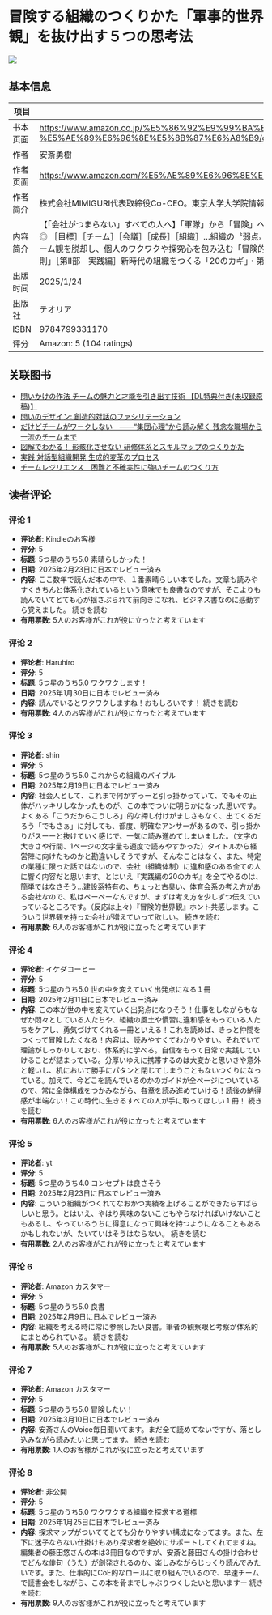 # 冒険する組織のつくりかた「軍事的世界観」を抜け出す５つの思考法

![](https://m.media-amazon.com/images/I/81qWRkFCoSL._SY522_.jpg)

## 基本信息

| 项目 | 内容 |
| --- | --- |
| 书本页面 | https://www.amazon.co.jp/%E5%86%92%E9%99%BA%E3%81%99%E3%82%8B%E7%B5%84%E7%B9%94%E3%81%AE%E3%81%A4%E3%81%8F%E3%82%8A%E3%81%8B%E3%81%9F%E3%80%8C%E8%BB%8D%E4%BA%8B%E7%9A%84%E4%B8%96%E7%95%8C%E8%A6%B3%E3%80%8D%E3%82%92%E6%8A%9C%E3%81%91%E5%87%BA%E3%81%99%EF%BC%95%E3%81%A4%E3%81%AE%E6%80%9D%E8%80%83%E6%B3%95-%E5%AE%89%E6%96%8E%E5%8B%87%E6%A8%B9/dp/4799331175 |
| 作者 | 安斎勇樹 |
| 作者页面 | https://www.amazon.com/%E5%AE%89%E6%96%8E%E5%8B%87%E6%A8%B9/e/B087TB5P3Z/ref=dp_byline_cont_book_1 |
| 作者简介 | 株式会社MIMIGURI代表取締役Co-CEO。東京大学大学院情報学環客員研究員。1985年生まれ。東京大学工学部卒業、同大学院学際情報学府博士課程修了。博士（学際情報学）。人と組織の可能性を活かした新しい経営・マネジメント論について探究している。主な著書に『問いのデザイン』『問いかけの作法』『パラドックス思考』『リサーチ・ドリブン・イノベーション』『ワークショップデザイン論』などがある。 |
| 内容简介 | 【「会社がつまらない」すべての人へ】「軍隊」から「冒険」へ──人と組織の〝世界観〟をアップデートする本◎『問いのデザイン』『問いかけの作法』…累計10万部のベストセラー著者が、20年以上にわたる探究を体系化した「新時代の組織づくり論」の超・決定版!!◎資生堂、シチズン、京セラ、三菱電機、キッコーマン、竹中工務店、東急などの大企業から、マネーフォワード、SmartHR、ANYCOLORなどのベンチャー企業まで、350社以上のチーム・組織を変えてきた「ものの見方」とは──？◎ ［目標］［チーム］［会議］［成長］［組織］…組織の〝弱点〟に応じて「今すぐやれること」が見つかる「5つの羅針盤」！いま、働く人々の価値観がシフトし、組織に蔓延する「軍事的な世界観」は時代遅れのものとなっている。しかし、古いものの見方を捨てられていない組織・チームは少なくない。マネジャーのしんどさ、経営者の孤独、現場の息苦しさ、人材難…すべての原因は「世界観のズレ」にある。これを乗り越えるためのキーワードが「冒険」だ。人を道具化する「軍隊」のようなチーム観を脱却し、個人のワクワクや探究心を包み込む「冒険的世界観」へシフトするには──？気鋭のコンサルティングファーム代表にして、東大の研究者でもある著者の集大成！◎本書の主な構成［序論］〝冒険する組織〟とは何か？──「軍事的な世界観」からの脱却［第Ⅰ部　理論編］冒険する組織の考え方・第1章　会社の「世界観」を変える──5つの冒険的レンズ・第2章　自己実現をあきらめない「冒険の羅針盤」──新時代の組織モデル「CCM」・第3章　冒険する組織をつくる「5つの基本原則」［第Ⅱ部　実践編］新時代の組織をつくる「20のカギ」・第4章　冒険する「目標設定」のカギ・第5章　冒険する「チームづくり」のカギ・第6章　冒険する「対話の場づくり」のカギ・第7章　冒険する「学習文化づくり」のカギ・第8章　冒険する「組織変革」のカギ発行：テオリア／発売：ディスカヴァー・トゥエンティワン |
| 出版时间 | 2025/1/24 |
| 出版社 | テオリア |
| ISBN | 9784799331170 |
| 评分 | Amazon: 5 (104 ratings) |

## 关联图书

- [問いかけの作法 チームの魅力と才能を引き出す技術 【DL特典付き(未収録原稿)】](https://www.amazon.com/%E5%95%8F%E3%81%84%E3%81%8B%E3%81%91%E3%81%AE%E4%BD%9C%E6%B3%95-%E3%83%81%E3%83%BC%E3%83%A0%E3%81%AE%E9%AD%85%E5%8A%9B%E3%81%A8%E6%89%8D%E8%83%BD%E3%82%92%E5%BC%95%E3%81%8D%E5%87%BA%E3%81%99%E6%8A%80%E8%A1%93-%E3%80%90DL%E7%89%B9%E5%85%B8%E4%BB%98%E3%81%8D-%E6%9C%AA%E5%8F%8E%E9%8C%B2%E5%8E%9F%E7%A8%BF-%E3%80%91/dp/4799328085/ref=pd_sbs_d_sccl_2_1/357-5535413-9877622?pd_rd_w=wPhSB&content-id=amzn1.sym.13eb81e1-7d13-4eb9-803d-fea9198bc9c1&pf_rd_p=13eb81e1-7d13-4eb9-803d-fea9198bc9c1&pf_rd_r=FP8WX63E336AAWA7MSDP&pd_rd_wg=TjIhH&pd_rd_r=dc524e9a-3fdb-4b5f-aa16-f57de44c817e&pd_rd_i=4799328085&psc=1)
- [問いのデザイン: 創造的対話のファシリテーション](https://www.amazon.com/%E5%95%8F%E3%81%84%E3%81%AE%E3%83%87%E3%82%B6%E3%82%A4%E3%83%B3-%E5%89%B5%E9%80%A0%E7%9A%84%E5%AF%BE%E8%A9%B1%E3%81%AE%E3%83%95%E3%82%A1%E3%82%B7%E3%83%AA%E3%83%86%E3%83%BC%E3%82%B7%E3%83%A7%E3%83%B3-%E5%AE%89%E6%96%8E-%E5%8B%87%E6%A8%B9/dp/4761527439/ref=pd_sbs_d_sccl_2_2/357-5535413-9877622?pd_rd_w=wPhSB&content-id=amzn1.sym.13eb81e1-7d13-4eb9-803d-fea9198bc9c1&pf_rd_p=13eb81e1-7d13-4eb9-803d-fea9198bc9c1&pf_rd_r=FP8WX63E336AAWA7MSDP&pd_rd_wg=TjIhH&pd_rd_r=dc524e9a-3fdb-4b5f-aa16-f57de44c817e&pd_rd_i=4761527439&psc=1)
- [だけどチームがワークしない　――“集団心理”から読み解く 残念な職場から一流のチームまで](https://www.amazon.com/%E3%81%A0%E3%81%91%E3%81%A9%E3%83%81%E3%83%BC%E3%83%A0%E3%81%8C%E3%83%AF%E3%83%BC%E3%82%AF%E3%81%97%E3%81%AA%E3%81%84-%E2%80%95%E2%80%95%E2%80%9C%E9%9B%86%E5%9B%A3%E5%BF%83%E7%90%86%E2%80%9D%E3%81%8B%E3%82%89%E8%AA%AD%E3%81%BF%E8%A7%A3%E3%81%8F-%E6%AE%8B%E5%BF%B5%E3%81%AA%E8%81%B7%E5%A0%B4%E3%81%8B%E3%82%89%E4%B8%80%E6%B5%81%E3%81%AE%E3%83%81%E3%83%BC%E3%83%A0%E3%81%BE%E3%81%A7-%E7%B8%84%E7%94%B0-%E5%81%A5%E6%82%9F/dp/4296002228/ref=pd_sbs_d_sccl_2_3/357-5535413-9877622?pd_rd_w=wPhSB&content-id=amzn1.sym.13eb81e1-7d13-4eb9-803d-fea9198bc9c1&pf_rd_p=13eb81e1-7d13-4eb9-803d-fea9198bc9c1&pf_rd_r=FP8WX63E336AAWA7MSDP&pd_rd_wg=TjIhH&pd_rd_r=dc524e9a-3fdb-4b5f-aa16-f57de44c817e&pd_rd_i=4296002228&psc=1)
- [図解でわかる！ 形骸化させない 研修体系とスキルマップのつくりかた](https://www.amazon.com/%E5%9B%B3%E8%A7%A3%E3%81%A7%E3%82%8F%E3%81%8B%E3%82%8B%EF%BC%81-%E5%BD%A2%E9%AA%B8%E5%8C%96%E3%81%95%E3%81%9B%E3%81%AA%E3%81%84-%E7%A0%94%E4%BF%AE%E4%BD%93%E7%B3%BB%E3%81%A8%E3%82%B9%E3%82%AD%E3%83%AB%E3%83%9E%E3%83%83%E3%83%97%E3%81%AE%E3%81%A4%E3%81%8F%E3%82%8A%E3%81%8B%E3%81%9F-%E6%A0%AA%E5%BC%8F%E4%BC%9A%E7%A4%BE%E3%83%95%E3%82%A3%E3%83%BC%E3%83%AB%E3%83%89%E3%83%9E%E3%83%8D%E3%83%BC%E3%82%B8%E3%83%A1%E3%83%B3%E3%83%88%E3%83%BB%E3%83%92%E3%83%A5%E3%83%BC%E3%83%9E%E3%83%B3%E3%83%AA%E3%82%BD%E3%83%BC%E3%82%B9/dp/4910286462/ref=pd_sbs_d_sccl_2_4/357-5535413-9877622?pd_rd_w=wPhSB&content-id=amzn1.sym.13eb81e1-7d13-4eb9-803d-fea9198bc9c1&pf_rd_p=13eb81e1-7d13-4eb9-803d-fea9198bc9c1&pf_rd_r=FP8WX63E336AAWA7MSDP&pd_rd_wg=TjIhH&pd_rd_r=dc524e9a-3fdb-4b5f-aa16-f57de44c817e&pd_rd_i=4910286462&psc=1)
- [実践 対話型組織開発 生成的変革のプロセス](https://www.amazon.com/%E5%AE%9F%E8%B7%B5-%E5%AF%BE%E8%A9%B1%E5%9E%8B%E7%B5%84%E7%B9%94%E9%96%8B%E7%99%BA-%E7%94%9F%E6%88%90%E7%9A%84%E5%A4%89%E9%9D%A9%E3%81%AE%E3%83%97%E3%83%AD%E3%82%BB%E3%82%B9-%E3%82%B8%E3%83%A3%E3%83%BC%E3%83%B4%E3%82%A3%E3%82%B9%E3%83%BB%E3%83%96%E3%83%83%E3%82%B7%E3%83%A5/dp/4799331043/ref=pd_sbs_d_sccl_2_5/357-5535413-9877622?pd_rd_w=wPhSB&content-id=amzn1.sym.13eb81e1-7d13-4eb9-803d-fea9198bc9c1&pf_rd_p=13eb81e1-7d13-4eb9-803d-fea9198bc9c1&pf_rd_r=FP8WX63E336AAWA7MSDP&pd_rd_wg=TjIhH&pd_rd_r=dc524e9a-3fdb-4b5f-aa16-f57de44c817e&pd_rd_i=4799331043&psc=1)
- [チームレジリエンス　困難と不確実性に強いチームのつくり方](https://www.amazon.com/%E3%83%81%E3%83%BC%E3%83%A0%E3%83%AC%E3%82%B8%E3%83%AA%E3%82%A8%E3%83%B3%E3%82%B9-%E5%9B%B0%E9%9B%A3%E3%81%A8%E4%B8%8D%E7%A2%BA%E5%AE%9F%E6%80%A7%E3%81%AB%E5%BC%B7%E3%81%84%E3%83%81%E3%83%BC%E3%83%A0%E3%81%AE%E3%81%A4%E3%81%8F%E3%82%8A%E6%96%B9-%E6%B1%A0%E7%94%B0-%E3%82%81%E3%81%90%E3%81%BF/dp/4800591031/ref=pd_sbs_d_sccl_2_6/357-5535413-9877622?pd_rd_w=wPhSB&content-id=amzn1.sym.13eb81e1-7d13-4eb9-803d-fea9198bc9c1&pf_rd_p=13eb81e1-7d13-4eb9-803d-fea9198bc9c1&pf_rd_r=FP8WX63E336AAWA7MSDP&pd_rd_wg=TjIhH&pd_rd_r=dc524e9a-3fdb-4b5f-aa16-f57de44c817e&pd_rd_i=4800591031&psc=1)

## 读者评论

### 评论 1

- **评论者**: Kindleのお客様
- **评分**: 5
- **标题**: 5つ星のうち5.0
素晴らしかった！
- **日期**: 2025年2月23日に日本でレビュー済み
- **内容**: ここ数年で読んだ本の中で、１番素晴らしい本でした。文章も読みやすくきちんと体系化されているという意味でも良書なのですが、そこよりも読んでいてとても心が揺さぶられて前向きになれ、ビジネス書なのに感動すら覚えました。
続きを読む
- **有用票数**: 5人のお客様がこれが役に立ったと考えています

### 评论 2

- **评论者**: Haruhiro
- **评分**: 5
- **标题**: 5つ星のうち5.0
ワクワクします！
- **日期**: 2025年1月30日に日本でレビュー済み
- **内容**: 読んでいるとワクワクしますね！おもしろいです！
続きを読む
- **有用票数**: 4人のお客様がこれが役に立ったと考えています

### 评论 3

- **评论者**: shin
- **评分**: 5
- **标题**: 5つ星のうち5.0
これからの組織のバイブル
- **日期**: 2025年2月19日に日本でレビュー済み
- **内容**: 社会人として、これまで何かずっーと引っ掛かっていて、でもその正体がハッキリしなかったものが、この本でついに明らかになった思いです。よくある「こうだからこうしろ」的な押し付けがましさもなく、出てくるだろう「でもさぁ」に対しても、都度、明確なアンサーがあるので、引っ掛かりがスーーと抜けていく感じで、一気に読み進めてしまいました。（文字の大きさや行間、1ページの文字量も適度で読みやすかった）タイトルから経営陣に向けたものかと勘違いしそうですが、そんなことはなく、また、特定の業種に限った話ではないので、会社（組織体制）に違和感のある全ての人に響く内容だと思います。とはいえ『実践編の20のカギ』を全てやるのは、簡単ではなさそう…建設系特有の、ちょっと古臭い、体育会系の考え方がある会社なので、私はペーペーなんですが、まずは考え方を少しずつ伝えていっているところです。（反応は上々）『冒険的世界観』ホント共感します。こういう世界観を持った会社が増えていって欲しい。
続きを読む
- **有用票数**: 6人のお客様がこれが役に立ったと考えています

### 评论 4

- **评论者**: イケダコーヒー
- **评分**: 5
- **标题**: 5つ星のうち5.0
世の中を変えていく出発点になる１冊
- **日期**: 2025年2月11日に日本でレビュー済み
- **内容**: この本が世の中を変えていく出発点になりそう！仕事をしながらもなぜか悶々としている人たちや、組織の風土や慣習に違和感をもっている人たちをケアし、勇気づけてくれる一冊といえる！これを読めば、きっと仲間をつくって冒険したくなる！内容は、読みやすくてわかりやすい。それでいて理論がしっかりしており、体系的に学べる。自信をもって日常で実践していけることが詰まっている。分厚いゆえに携帯するのは大変かと思いきや意外と軽いし、机において勝手にパタンと閉じてしまうこともないつくりになっている。加えて、今どこを読んでいるのかのガイドが全ページについているので、常に全体構成をつかみながら、各章を読み進めていける！読後の納得感が半端ない！この時代に生きるすべての人が手に取ってほしい１冊！
続きを読む
- **有用票数**: 6人のお客様がこれが役に立ったと考えています

### 评论 5

- **评论者**: yt
- **评分**: 5
- **标题**: 5つ星のうち4.0
コンセプトは良さそう
- **日期**: 2025年2月23日に日本でレビュー済み
- **内容**: こういう組織がつくれてなおかつ実績を上げることができたらすばらしいと思う。とはいえ、やはり興味のないこともやらなければいけないこともあるし、やっているうちに得意になって興味を持つようになることもあるかもしれないが、たいていはそうはならない。
続きを読む
- **有用票数**: 2人のお客様がこれが役に立ったと考えています

### 评论 6

- **评论者**: Amazon カスタマー
- **评分**: 5
- **标题**: 5つ星のうち5.0
良書
- **日期**: 2025年2月9日に日本でレビュー済み
- **内容**: 組織を考える時に常に参照したい良書。筆者の観察眼と考察が体系的にまとめられている。
続きを読む
- **有用票数**: 5人のお客様がこれが役に立ったと考えています

### 评论 7

- **评论者**: Amazon カスタマー
- **评分**: 5
- **标题**: 5つ星のうち5.0
冒険したい！
- **日期**: 2025年3月10日に日本でレビュー済み
- **内容**: 安斎さんのVoice毎日聞いてます。まだ全て読めてないですが、落とし込みながら読みたいと思ってます。
続きを読む
- **有用票数**: 1人のお客様がこれが役に立ったと考えています

### 评论 8

- **评论者**: 非公開
- **评分**: 5
- **标题**: 5つ星のうち5.0
ワクワクする組織を探求する道標
- **日期**: 2025年1月25日に日本でレビュー済み
- **内容**: 探求マップがついててとても分かりやすい構成になってます。また、左下に迷子ならない仕掛けもあり探求者を絶妙にサポートしてくれてますね。編集者の藤田悠さんの本は3冊目なのですが、安斎と藤田さんの掛け合わせでどんな俳句（うた）が創発されるのか、楽しみながらじっくり読んでみたいです。また、仕事的にCoE的なロールに取り組んでいるので、早速チームで読書会をしながら、この本を骨までしゃぶりつくしたいと思いますー
続きを読む
- **有用票数**: 9人のお客様がこれが役に立ったと考えています
